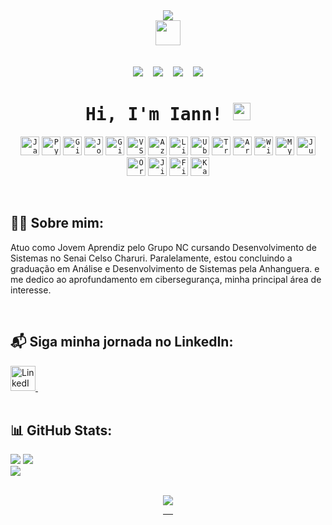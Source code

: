 
<div align="center">
  <img src="https://capsule-render.vercel.app/api?type=waving&height=150&color=&color=5187e0&text=Welcome!%20&fontSize=20&textBg=false&fontColor=5187e1"/>
</div>

<div align="center">
  <img src="https://github.com/user-attachments/assets/06650c9e-5016-4417-8ecf-5867451dbbf6" width="40"/>

<div align="center" style="margin: 0 auto; width: fit-content;">
</br><br>


<div id="toc" align="center">
  <img src="https://api.visitorbadge.io/api/VisitorHit?user=iannxz&repo=github-visitors-badge&label=%F0%9F%91%80%20VISITORS&countColor=%23F3F8FF&labelColor=black"  />
  &nbsp;&nbsp;
  <img src="https://img.shields.io/github/followers/iannxz?style=for-the-badge&label=%F0%9F%91%A5%20Followers&labelColor=black&color=%23F3F8FF" />
  &nbsp;&nbsp;
  <img src="https://img.shields.io/badge/dynamic/json?label=%F0%9F%93%A6%20REPOSITORIES&labelColor=black&color=%23F3F8FF&style=for-the-badge&query=public_repos&url=https://api.github.com/users/iannxz" />
  &nbsp;&nbsp;
  <img src="https://img.shields.io/github/stars/iannxz?style=for-the-badge&label=%E2%AD%90%20Stars&labelColor=black&color=%23F3F8FF" />


  <ul style="list-style: none">
    <summary>
      <h1>
   <samp>Hi, I'm
          <b>Iann!</b>
        </samp>
        <img src="https://media.giphy.com/media/hvRJCLFzcasrR4ia7z/giphy.gif" width="28">
      </h1>

</div>



<div align=center>

<code><img width="30px" src="https://cdn.jsdelivr.net/gh/devicons/devicon/icons/javascript/javascript-original.svg" title="JavaScript"/></code>
<code><img width="30px" src="https://cdn.jsdelivr.net/gh/devicons/devicon/icons/python/python-original.svg" title="Python"/></code>
<code><img width="30px" src="https://cdn.jsdelivr.net/gh/devicons/devicon/icons/git/git-original.svg" title="Git"/></code>
<code><img width="30px" src="https://img.icons8.com/ios-filled/50/password.png" title="John the Ripper"/></code>
<code><img width="30px" src="https://cdn.jsdelivr.net/gh/devicons/devicon/icons/github/github-original.svg" title="GitHub"/></code>
<code><img width="30px" src="https://cdn.jsdelivr.net/gh/devicons/devicon/icons/vscode/vscode-original.svg" title="VS Code"/></code>
<code><img width="30px" src="https://cdn.jsdelivr.net/gh/devicons/devicon/icons/azure/azure-original.svg" title="Azure"/></code>
<code><img width="30px" src="https://cdn.jsdelivr.net/gh/devicons/devicon/icons/linux/linux-original.svg" title="Linux"/></code>
<code><img width="30px" src="https://cdn.jsdelivr.net/gh/devicons/devicon/icons/ubuntu/ubuntu-plain.svg" title="Ubuntu"/></code>
<code><img width="30px" src="https://cdn.jsdelivr.net/gh/devicons/devicon/icons/trello/trello-plain.svg" title="Trello"/></code>
<code><img width="30px" src="https://cdn.jsdelivr.net/gh/devicons/devicon/icons/arduino/arduino-original.svg" title="Arduino"/></code>
<code><img width="30px" src="https://cdn.simpleicons.org/wireshark/1679A7" title="Wireshark"/></code>
<code><img width="30px" src="https://cdn.jsdelivr.net/gh/devicons/devicon/icons/mysql/mysql-original-wordmark.svg" title="MySQL"/></code>
<code><img width="30px" src="https://cdn.jsdelivr.net/gh/devicons/devicon/icons/jupyter/jupyter-original.svg" title="Jupyter Notebook"/></code>
<code><img width="30px" src="https://upload.wikimedia.org/wikipedia/commons/5/50/Oracle_logo.svg" title="Oracle APEX"/></code>
<code><img width="30px" src="https://cdn.simpleicons.org/jira/0052CC" title="Jira"/></code>
<code><img width="30px" src="https://img.icons8.com/ios-filled/50/firewall.png" title="Firewall"/></code>
<code><img width="30px" src="https://cdn.simpleicons.org/kalilinux/557C94" title="Kali Linux"/></code>


<br>
<div class="row" align="left">
  
## 🙋🏻 Sobre mim:

Atuo como Jovem Aprendiz pelo Grupo NC cursando Desenvolvimento de Sistemas no Senai Celso Charuri. Paralelamente, estou concluindo a graduação em Análise e Desenvolvimento de Sistemas pela Anhanguera. e me dedico ao aprofundamento em cibersegurança, minha principal área de interesse.

<br>

## 📬  Siga minha jornada no LinkedIn:
<a href="https://www.linkedin.com/in/iannarthur/" target="_blank">
  <img src="https://upload.wikimedia.org/wikipedia/commons/c/ca/LinkedIn_logo_initials.png" width="40" alt="LinkedIn">
</a>
⠀⠀⠀⠀⠀
</details>

</div>
<div class="row" align="left">


  



<br>
<div class="row" align="left">

        
## 📊 GitHub Stats:
![](https://github-readme-stats.vercel.app/api?username=iannxz&theme=material-palenight&hide_border=false&include_all_commits=false&count_private=false)
![](https://github-readme-streak-stats.herokuapp.com/?user=iannxz&theme=material-palenight&hide_border=false)<br/>
![](https://github-readme-stats.vercel.app/api/top-langs/?username=iannxz&theme=material-palenight&hide_border=false&include_all_commits=false&count_private=false&layout=compact)


<br> 
<div align="center" style="margin: 0 auto; width: fit-content;">
<img src="https://media.giphy.com/media/v1.Y2lkPTc5MGI3NjExbzJ2dmN4eGNyYXZzYTlhNmtlemRpYXJubnR5MTRodWlvOWRwYno0YyZlcD12MV9naWZzX3NlYXJjaCZjdD1n/MDJ9IbxxvDUQM/giphy.gif" />

---
